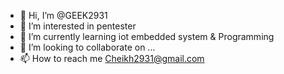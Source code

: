 - 👋 Hi, I’m @GEEK2931
- 👀 I’m interested in pentester
- 🌱 I’m currently learning iot embedded system & Programming
- 💞️ I’m looking to collaborate on ...
- 📫 How to reach me Cheikh2931@gmail.com

<!---
GEEK2931/GEEK2931 is a ✨ special ✨ repository because its `README.md` (this file) appears on your GitHub profile.
You can click the Preview link to take a look at your changes.
--->
